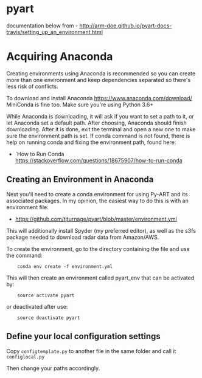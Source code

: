 # pyart

documentation below from - http://arm-doe.github.io/pyart-docs-travis/setting_up_an_environment.html

Acquiring Anaconda
=======================================

Creating environments using Anaconda is recommended so you can create more than one environment and
keep dependencies separated so there's less risk of conflicts.

To download and install Anaconda https://www.anaconda.com/download/
MiniConda is fine too. Make sure you're using Python 3.6+

While Anaconda is downloading, it will ask if you want to set a path to it, or
let Anaconda set a default path. After choosing, Anaconda should finish
downloading. After it is done, exit the terminal and open a new one to make
sure the environment path is set. If conda command is not found, there is help
on running conda and fixing the environment path, found here:

* `How to Run Conda https://stackoverflow.com/questions/18675907/how-to-run-conda

Creating an Environment in Anaconda
-----------------------------------

Next you'll need to create a conda environment for using Py-ART and its associated packages. 
In my opinion, the easiest way to do this is with an environment file:

* https://github.com/tjturnage/pyart/blob/master/environment.yml

This will additionally install Spyder (my preferred editor), as well as the s3fs package needed
to download radar data from Amazon/AWS.

To create the environment, go to the directory containing the file and use the command:

        conda env create -f environment.yml

This will then create an environment called pyart_env that can be activated by:

        source activate pyart

or deactivated after use:

        source deactivate pyart

Define your local configuration settings
-----------------------------------------

Copy ```configtemplate.py``` to another file in the same folder and call it ```configlocal.py```

Then change your paths accordingly.

